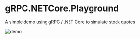 # gRPC.NETCore.Playground

A simple demo using gRPC / .NET Core to simulate stock quotes

![demo](https://user-images.githubusercontent.com/38575405/80210958-139c6400-860b-11ea-8cfe-8c7d4c71233d.gif)
